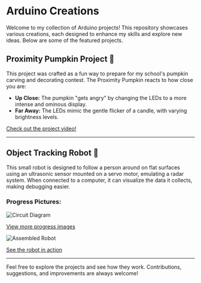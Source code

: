 # Arduino Creations

Welcome to my collection of Arduino projects! This repository showcases various creations, each designed to enhance my skills and explore new ideas. Below are some of the featured projects.

## Proximity Pumpkin Project 🎃

This project was crafted as a fun way to prepare for my school's pumpkin carving and decorating contest. The Proximity Pumpkin reacts to how close you are:

- **Up Close:** The pumpkin "gets angry" by changing the LEDs to a more intense and ominous display.
- **Far Away:** The LEDs mimic the gentle flicker of a candle, with varying brightness levels.

[Check out the project video!](https://github.com/user-attachments/assets/5ae20303-9981-458f-bfe2-e73027ca50a2)

---

## Object Tracking Robot 🤖

This small robot is designed to follow a person around on flat surfaces using an ultrasonic sensor mounted on a servo motor, emulating a radar system. When connected to a computer, it can visualize the data it collects, making debugging easier.

### Progress Pictures:

![Circuit Diagram](https://github.com/user-attachments/assets/72bd0742-278d-42cb-b577-5e8e18835995)

[View more progress images](https://github.com/user-attachments/assets/f360b8cd-2177-4b99-afd5-52dfc2c0f2e6)

![Assembled Robot](https://github.com/user-attachments/assets/56eec725-98f5-4dd1-899a-1f7dad6b5ee2)

[See the robot in action](https://github.com/user-attachments/assets/e07a605b-5149-4c12-b8d9-b8af220c364f)

---

Feel free to explore the projects and see how they work. Contributions, suggestions, and improvements are always welcome!
